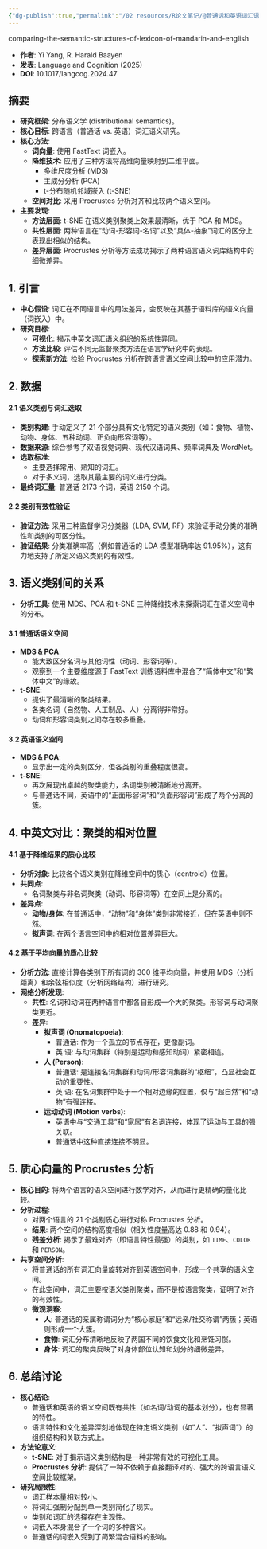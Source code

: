 ```yaml
---
{"dg-publish":true,"permalink":"/02 resources/R论文笔记/@普通话和英语词汇语义结构的比较/","tags":["数字人文"],"created":"2025-08-30T14:15:06.143+08:00","updated":"2025-09-17T08:45:49.945+08:00"}
---
```


comparing-the-semantic-structures-of-lexicon-of-mandarin-and-english
- **作者**: Yi Yang, R. Harald Baayen
- **发表**: Language and Cognition (2025)
- **DOI**: 10.1017/langcog.2024.47

## 摘要

- **研究框架**: 分布语义学 (distributional semantics)。
- **核心目标**: 跨语言（普通话 vs. 英语）词汇语义研究。
- **核心方法**:
    - **词向量**: 使用 FastText 词嵌入。
    - **降维技术**: 应用了三种方法将高维向量映射到二维平面。
        - 多维尺度分析 (MDS)
        - 主成分分析 (PCA)
        - t-分布随机邻域嵌入 (t-SNE)
    - **空间对比**: 采用 Procrustes 分析对齐和比较两个语义空间。
- **主要发现**:
    - **方法层面**: t-SNE 在语义类别聚类上效果最清晰，优于 PCA 和 MDS。
    - **共性层面**: 两种语言在“动词-形容词-名词”以及“具体-抽象”词汇的区分上表现出相似的结构。
    - **差异层面**: Procrustes 分析等方法成功揭示了两种语言语义词库结构中的细微差异。

## 1. 引言

- **中心假设**: 词汇在不同语言中的用法差异，会反映在其基于语料库的语义向量（词嵌入）中。
- **研究目标**:
    - **可视化**: 揭示中英文词汇语义组织的系统性异同。
    - **方法比较**: 评估不同无监督聚类方法在语言学研究中的表现。
    - **探索新方法**: 检验 Procrustes 分析在跨语言语义空间比较中的应用潜力。

## 2. 数据

#### 2.1 语义类别与词汇选取

- **类别构建**: 手动定义了 21 个部分具有文化特定的语义类别（如：食物、植物、动物、身体、五种动词、正负向形容词等）。
- **数据来源**: 综合参考了双语视觉词典、现代汉语词典、频率词典及 WordNet。
- **选取标准**:
    - 主要选择常用、熟知的词汇。
    - 对于多义词，选取其最主要的词义进行分类。
- **最终词汇量**: 普通话 2173 个词，英语 2150 个词。

#### 2.2 类别有效性验证

- **验证方法**: 采用三种监督学习分类器（LDA, SVM, RF）来验证手动分类的准确性和类别的可区分性。
- **验证结果**: 分类准确率高（例如普通话的 LDA 模型准确率达 91.95%），这有力地支持了所定义语义类别的有效性。

## 3. 语义类别间的关系

- **分析工具**: 使用 MDS、PCA 和 t-SNE 三种降维技术来探索词汇在语义空间中的分布。

#### 3.1 普通话语义空间

- **MDS & PCA**:
    - 能大致区分名词与其他词性（动词、形容词等）。
    - 观察到一个主要维度源于 FastText 训练语料库中混合了“简体中文”和“繁体中文”的缘故。
- **t-SNE**:
    - 提供了最清晰的聚类结果。
    - 各类名词（自然物、人工制品、人）分离得非常好。
    - 动词和形容词类别之间存在较多重叠。

#### 3.2 英语语义空间

- **MDS & PCA**:
    - 显示出一定的类别区分，但各类别的重叠程度很高。
- **t-SNE**:
    - 再次展现出卓越的聚类能力，名词类别被清晰地分离开。
    - 与普通话不同，英语中的“正面形容词”和“负面形容词”形成了两个分离的簇。

## 4. 中英文对比：聚类的相对位置

#### 4.1 基于降维结果的质心比较

- **分析对象**: 比较各个语义类别在降维空间中的质心（centroid）位置。
- **共同点**:
    - 名词聚类与非名词聚类（动词、形容词等）在空间上是分离的。
- **差异点**:
    - **动物/身体**: 在普通话中，“动物”和“身体”类别非常接近，但在英语中则不然。
    - **拟声词**: 在两个语言空间中的相对位置差异巨大。

#### 4.2 基于平均向量的质心比较

- **分析方法**: 直接计算各类别下所有词的 300 维平均向量，并使用 MDS（分析距离）和余弦相似度（分析网络结构）进行研究。
- **网络分析发现**:
    - **共性**: 名词和动词在两种语言中都各自形成一个大的聚类。形容词与动词聚类更近。
    - **差异**:
        - **拟声词 (Onomatopoeia)**:
            - 普通话: 作为一个孤立的节点存在，更像副词。
            - 英   语: 与动词集群（特别是运动和感知动词）紧密相连。
        - **人 (Person)**:
            - 普通话: 是连接名词集群和动词/形容词集群的“枢纽”，凸显社会互动的重要性。
            - 英   语: 在名词集群中处于一个相对边缘的位置，仅与“超自然”和“动物”有强连接。
        - **运动动词 (Motion verbs)**:
            - 英语中与“交通工具”和“家居”有名词连接，体现了运动与工具的强关联。
            - 普通话中这种直接连接不明显。

## 5. 质心向量的 Procrustes 分析

- **核心目的**: 将两个语言的语义空间进行数学对齐，从而进行更精确的量化比较。
- **分析过程**:
    - 对两个语言的 21 个类别质心进行对称 Procrustes 分析。
    - **结果**: 两个空间的结构高度相似（相关性度量高达 0.88 和 0.94）。
    - **残差分析**: 揭示了最难对齐（即语言特性最强）的类别，如 `TIME`、`COLOR` 和 `PERSON`。
- **共享空间分析**:
    - 将普通话的所有词汇向量旋转对齐到英语空间中，形成一个共享的语义空间。
    - 在此空间中，词汇主要按语义类别聚类，而不是按语言聚类，证明了对齐的有效性。
    - **微观洞察**:
        - **人**: 普通话的亲属称谓词分为“核心家庭”和“远亲/社交称谓”两簇；英语则形成一个大簇。
        - **食物**: 词汇分布清晰地反映了两国不同的饮食文化和烹饪习惯。
        - **身体**: 词汇的聚类反映了对身体部位认知和划分的细微差异。

## 6. 总结讨论

- **核心结论**:
    - 普通话和英语的语义空间既有共性（如名词/动词的基本划分），也有显著的特性。
    - 语言特性和文化差异深刻地体现在特定语义类别（如“人”、“拟声词”）的组织结构和关联方式上。
- **方法论意义**:
    - **t-SNE**: 对于揭示语义类别结构是一种非常有效的可视化工具。
    - **Procrustes 分析**: 提供了一种不依赖于直接翻译对的、强大的跨语言语义空间比较框架。
- **研究局限性**:
    - 词汇样本量相对较小。
    - 将词汇强制分配到单一类别简化了现实。
    - 类别和词汇的选择存在主观性。
    - 词嵌入本身混合了一个词的多种含义。
    - 普通话的词嵌入受到了简繁混合语料的影响。

 
  